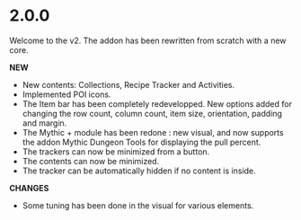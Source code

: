 # 2.0.0

Welcome to the v2. The addon has been rewritten from scratch with a new core.

**NEW**

- New contents: Collections, Recipe Tracker and Activities.
- Implemented POI icons.
- The Item bar has been completely redevelopped. New options added for changing the row count, column count, item size, orientation, padding and margin.
- The Mythic + module has been redone : new visual, and now supports the addon Mythic Dungeon Tools for displaying the pull percent.
- The trackers can now be minimized from a button.
- The contents can now be minimized.
- The tracker can be automatically hidden if no content is inside.

**CHANGES**

- Some tuning has been done in the visual for various elements.
